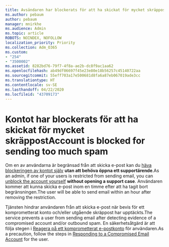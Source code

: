 ```yaml
---
title: Avsändaren har blockerats för att ha skickat för mycket skräppost
ms.author: pebaum
author: pebaum
manager: mnirkhe
ms.audience: Admin
ms.topic: article
ROBOTS: NOINDEX, NOFOLLOW
localization_priority: Priority
ms.collection: Adm_O365
ms.custom:
- "254"
- "3500002"
ms.assetid: 8282bd76-79f7-4f8a-ae2b-dc8f9ac1aa62
ms.openlocfilehash: ab49df06697f45e23e80e18b56257c45140722aa
ms.sourcegitcommit: 55eff703a17e500681d8fa6a87eb067019ade3cc
ms.translationtype: HT
ms.contentlocale: sv-SE
ms.lasthandoff: 04/22/2020
ms.locfileid: "43709173"
---
```

# <a name="account-is-blocked-for-sending-too-much-spam"></a><span data-ttu-id="97a0a-102">Kontot har blockerats för att ha skickat för mycket skräppost</span><span class="sxs-lookup"><span data-stu-id="97a0a-102">Account is blocked for sending too much spam</span></span>

<span data-ttu-id="97a0a-103">Om en av användarna är begränsad från att skicka e-post kan du [häva blockeringen av kontot själv](https://protection.office.com/?hash=/restrictedusers) **utan att behöva öppna ett supportärende**.</span><span class="sxs-lookup"><span data-stu-id="97a0a-103">As an admin, if one of your users is restricted from sending email, you can [unblock the account yourself](https://protection.office.com/?hash=/restrictedusers) **without opening a support case**.</span></span> <span data-ttu-id="97a0a-104">Användaren kommer att kunna skicka e-post inom en timme efter att ha tagit bort begränsningen.</span><span class="sxs-lookup"><span data-stu-id="97a0a-104">The user will be able to send email within an hour after removing the restriction.</span></span>

<span data-ttu-id="97a0a-105">Tjänsten hindrar användaren från att skicka e-post när bevis för ett komprometterat konto och/eller utgående skräppost har upptäckts.</span><span class="sxs-lookup"><span data-stu-id="97a0a-105">The service prevents a user from sending email after detecting evidence of a compromised account and/or outbound spam.</span></span> <span data-ttu-id="97a0a-106">En säkerhetsåtgärd är att följa stegen i [Reagera på ett komprometterat e-postkonto](https://docs.microsoft.com/office365/securitycompliance/responding-to-a-compromised-email-account) för användaren.</span><span class="sxs-lookup"><span data-stu-id="97a0a-106">As a precaution, follow the steps in [Responding to a Compromised Email Account](https://docs.microsoft.com/office365/securitycompliance/responding-to-a-compromised-email-account) for the user.</span></span>
